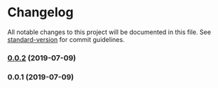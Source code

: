 # Changelog

All notable changes to this project will be documented in this file. See [standard-version](https://github.com/conventional-changelog/standard-version) for commit guidelines.

### [0.0.2](https://github.com/sh33dafi/jest-sonar/compare/v0.0.1...v0.0.2) (2019-07-09)



### 0.0.1 (2019-07-09)
